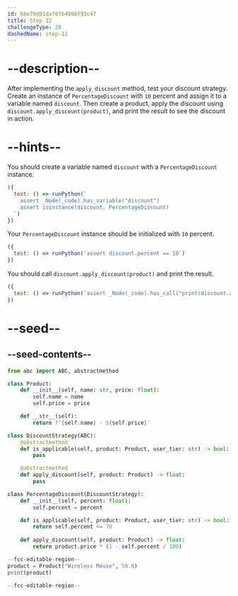 ```yaml
---
id: 68e79d91daf8fb4808f93c47
title: Step 12
challengeType: 20
dashedName: step-12
---
```


# --description--

After implementing the `apply_discount` method, test your discount strategy. Create an instance of `PercentageDiscount` with `10` percent and assign it to a variable named `discount`. Then create a product, apply the discount using `discount.apply_discount(product)`, and print the result to see the discount in action.

# --hints--

You should create a variable named `discount` with a `PercentageDiscount` instance.

```js
({
  test: () => runPython(`
    assert _Node(_code).has_variable("discount")
    assert isinstance(discount, PercentageDiscount)
  `)
})
```

Your `PercentageDiscount` instance should be initialized with `10` percent.

```js
({
  test: () => runPython(`assert discount.percent == 10`)
})
```

You should call `discount.apply_discount(product)` and print the result.

```js
({
  test: () => runPython(`assert _Node(_code).has_call("print(discount.apply_discount(product))")`)
})
```

# --seed--

## --seed-contents--

```py
from abc import ABC, abstractmethod

class Product:
    def __init__(self, name: str, price: float):
        self.name = name
        self.price = price

    def __str__(self):
        return f'{self.name} - ${self.price}'

class DiscountStrategy(ABC):
    @abstractmethod
    def is_applicable(self, product: Product, user_tier: str) -> bool:
        pass

    @abstractmethod
    def apply_discount(self, product: Product) -> float:
        pass

class PercentageDiscount(DiscountStrategy):
    def __init__(self, percent: float):
        self.percent = percent

    def is_applicable(self, product: Product, user_tier: str) -> bool:
        return self.percent <= 70
    
    def apply_discount(self, product: Product) -> float:
        return product.price * (1 - self.percent / 100)

--fcc-editable-region--
product = Product("Wireless Mouse", 50.0)
print(product)

--fcc-editable-region--
```
